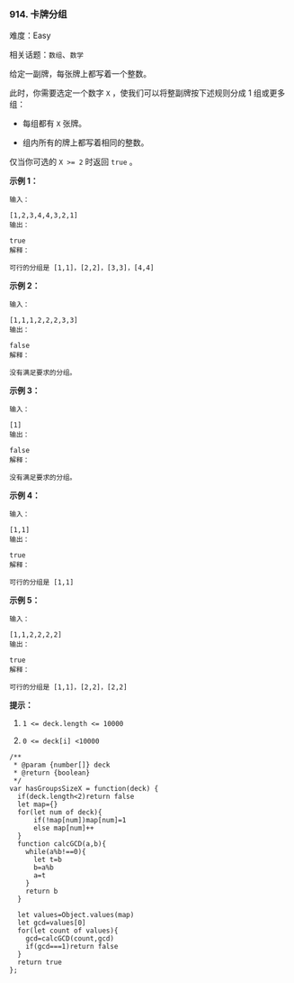 ### 914. 卡牌分组

难度：Easy

相关话题：`数组`、`数学`

给定一副牌，每张牌上都写着一个整数。



此时，你需要选定一个数字  `X` ，使我们可以将整副牌按下述规则分成 1 组或更多组：




* 每组都有 `X` 张牌。

* 组内所有的牌上都写着相同的整数。





仅当你可选的  `X >= 2`  时返回 `true` 。







**示例 1：** 



```
输入：

[1,2,3,4,4,3,2,1]
输出：

true
解释：

可行的分组是 [1,1]，[2,2]，[3,3]，[4,4]
```


**示例 2：** 



```
输入：

[1,1,1,2,2,2,3,3]
输出：

false
解释：

没有满足要求的分组。
```


**示例 3：** 



```
输入：

[1]
输出：

false
解释：

没有满足要求的分组。
```


**示例 4：** 



```
输入：

[1,1]
输出：

true
解释：

可行的分组是 [1,1]
```


**示例 5：** 



```
输入：

[1,1,2,2,2,2]
输出：

true
解释：

可行的分组是 [1,1]，[2,2]，[2,2]
```



**提示：** 




1.  `1 <= deck.length <= 10000` 

2.  `0 <= deck[i] <10000` 








```
/**
 * @param {number[]} deck
 * @return {boolean}
 */
var hasGroupsSizeX = function(deck) {
  if(deck.length<2)return false
  let map={}
  for(let num of deck){
      if(!map[num])map[num]=1
      else map[num]++
  }
  function calcGCD(a,b){
    while(a%b!==0){
      let t=b
      b=a%b
      a=t
    }
    return b
  }
  
  let values=Object.values(map)
  let gcd=values[0]
  for(let count of values){
    gcd=calcGCD(count,gcd)
    if(gcd===1)return false
  }
  return true
};
```

